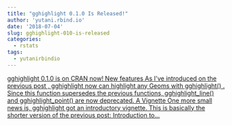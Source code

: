 ```yaml
---
title: "gghighlight 0.1.0 Is Released!"
author: 'yutani.rbind.io'
date: '2018-07-04'
slug: gghighlight-010-is-released
categories:
  - rstats
tags:
  - yutanirbindio
---
```


[gghighlight 0.1.0 is on CRAN now! New features As I've introduced on the previous post , gghighlight now can highlight any Geoms with gghighlight() . Since this function supersedes the previous functions, gghighlight_line() and gghighlight_point() are now deprecated. A Vignette One more small news is, gghighlight got an introductory vignette. This is basically the shorter version of the previous post: Introduction to...<click to read more>](https://yutani.rbind.io/post/gghighlight-0-1-0-is-released/)

